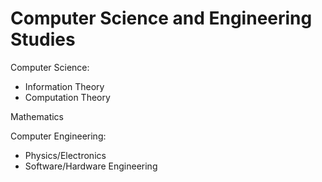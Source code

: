 Computer Science and Engineering Studies
====

Computer Science:
- Information Theory
- Computation Theory

Mathematics

Computer Engineering:
- Physics/Electronics
- Software/Hardware Engineering